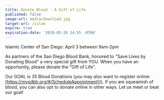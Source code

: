 ```yaml
---
title: Donate Blood - A Gift of Life
published: false
image-url: media/download.jpg
target-url: /islam
expire: true
expiration-date: '2018-03-29 14:55 -0700'
---
```


Islamic Center of San Diego: April 3 between 9am-2pm

As partners of the San Diego Blood Bank, honored to "Save Lives by Donating Blood" a very special gift from YOU. When you have an opportunity, please donate the "Gift of Life". 

Our GOAL is 35 Blood Donations (you may also want to register online: [https://mysdbb.org/#/ScheduleAppointment](). If you are squeamish of blood, you can also opt to donate online in other ways. Let us meet or beat our goal!
